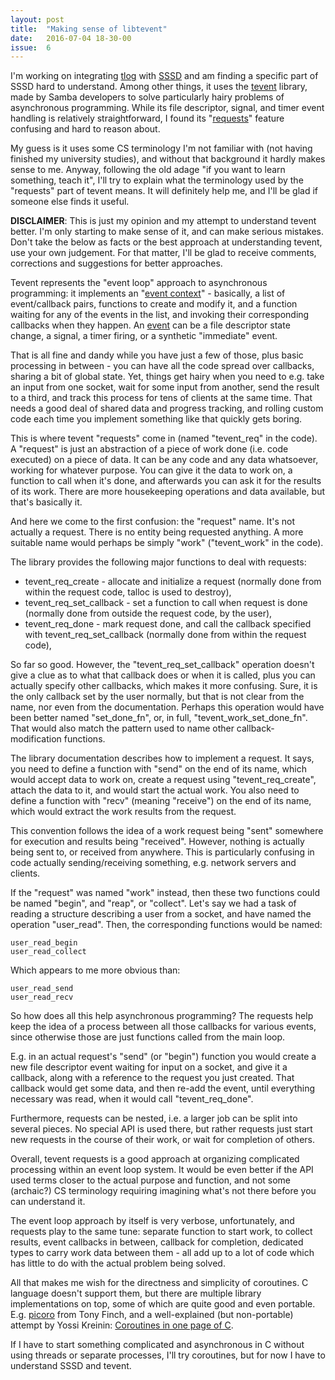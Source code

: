 ```yaml
---
layout: post
title:  "Making sense of libtevent"
date:   2016-07-04 18-30-00
issue:  6
---
```

I'm working on integrating [tlog][tlog] with [SSSD][sssd] and am finding a
specific part of SSSD hard to understand. Among other things, it uses the
[tevent][tevent] library, made by Samba developers to solve particularly hairy
problems of asynchronous programming. While its file descriptor, signal, and
timer event handling is relatively straightforward, I found its
"[requests][tevent_requests]" feature confusing and hard to reason about.

My guess is it uses some CS terminology I'm not familiar with (not having
finished my university studies), and without that background it hardly makes
sense to me. Anyway, following the old adage "if you want to learn something,
teach it", I'll try to explain what the terminology used by the "requests"
part of tevent means. It will definitely help me, and I'll be glad if someone
else finds it useful.

**DISCLAIMER**: This is just my opinion and my attempt to understand tevent
better. I'm only starting to make sense of it, and can make serious mistakes.
Don't take the below as facts or the best approach at understanding tevent,
use your own judgement. For that matter, I'll be glad to receive comments,
corrections and suggestions for better approaches.

Tevent represents the "event loop" approach to asynchronous programming: it
implements an "[event context][tevent_context]" - basically, a list of
event/callback pairs, functions to create and modify it, and a function
waiting for any of the events in the list, and invoking their corresponding
callbacks when they happen. An [event][tevent_events] can be a file descriptor
state change, a signal, a timer firing, or a synthetic "immediate" event.

That is all fine and dandy while you have just a few of those, plus basic
processing in between - you can have all the code spread over callbacks,
sharing a bit of global state. Yet, things get hairy when you need to e.g.
take an input from one socket, wait for some input from another, send the
result to a third, and track this process for tens of clients at the same
time. That needs a good deal of shared data and progress tracking, and rolling
custom code each time you implement something like that quickly gets boring.

This is where tevent "requests" come in (named "tevent_req" in the code). A
"request" is just an abstraction of a piece of work done (i.e. code executed)
on a piece of data. It can be any code and any data whatsoever, working for
whatever purpose. You can give it the data to work on, a function to call when
it's done, and afterwards you can ask it for the results of its work. There
are more housekeeping operations and data available, but that's basically it.

And here we come to the first confusion: the "request" name. It's not actually
a request. There is no entity being requested anything. A more suitable name
would perhaps be simply "work" ("tevent_work" in the code).

The library provides the following major functions to deal with requests:

* tevent_req_create - allocate and initialize a request (normally done from
  within the request code, talloc is used to destroy),
* tevent_req_set_callback - set a function to call when request is done
  (normally done from outside the request code, by the user),
* tevent_req_done - mark request done, and call the callback specified with
  tevent_req_set_callback (normally done from within the request code),

So far so good. However, the "tevent_req_set_callback" operation doesn't give
a clue as to what that callback does or when it is called, plus you can
actually specify other callbacks, which makes it more confusing. Sure, it is
the only callback set by the user normally, but that is not clear from the
name, nor even from the documentation. Perhaps this operation would have
been better named "set_done_fn", or, in full, "tevent_work_set_done_fn".
That would also match the pattern used to name other callback-modification
functions.

The library documentation describes how to implement a request. It says, you
need to define a function with "send" on the end of its name, which would
accept data to work on, create a request using "tevent_req_create", attach the
data to it, and would start the actual work. You also need to define a
function with "recv" (meaning "receive") on the end of its name, which would
extract the work results from the request.

This convention follows the idea of a work request being "sent" somewhere for
execution and results being "received". However, nothing is actually being
sent to, or received from anywhere. This is particularly confusing in code
actually sending/receiving something, e.g. network servers and clients.

If the "request" was named "work" instead, then these two functions could be
named "begin", and "reap", or "collect". Let's say we had a task of reading a
structure describing a user from a socket, and have named the operation
"user_read". Then, the corresponding functions would be named:

    user_read_begin
    user_read_collect

Which appears to me more obvious than:

    user_read_send
    user_read_recv

So how does all this help asynchronous programming? The requests help keep the
idea of a process between all those callbacks for various events, since
otherwise those are just functions called from the main loop.

E.g. in an actual request's "send" (or "begin") function you would create a
new file descriptor event waiting for input on a socket, and give it a
callback, along with a reference to the request you just created. That
callback would get some data, and then re-add the event, until everything
necessary was read, when it would call "tevent_req_done".

Furthermore, requests can be nested, i.e. a larger job can be split into
several pieces. No special API is used there, but rather requests just start
new requests in the course of their work, or wait for completion of others.

Overall, tevent requests is a good approach at organizing complicated
processing within an event loop system. It would be even better if the API
used terms closer to the actual purpose and function, and not some (archaic?)
CS terminology requiring imagining what's not there before you can understand
it.

The event loop approach by itself is very verbose, unfortunately, and requests
play to the same tune: separate function to start work, to collect results,
event callbacks in between, callback for completion, dedicated types to carry
work data between them - all add up to a lot of code which has little to do
with the actual problem being solved.

All that makes me wish for the directness and simplicity of coroutines. C
language doesn't support them, but there are multiple library implementations
on top, some of which are quite good and even portable. E.g. [picoro][picoro]
from Tony Finch, and a well-explained (but non-portable) attempt by Yossi
Kreinin: [Coroutines in one page of C][yossi_kreinin_coroutines].

If I have to start something complicated and asynchronous in C without using
threads or separate processes, I'll try coroutines, but for now I have to
understand SSSD and tevent.

[tlog]: http://scribery.github.io/tlog/
[sssd]: https://fedorahosted.org/sssd/
[tevent]: https://tevent.samba.org/
[tevent_context]: https://tevent.samba.org/tevent_context.html
[tevent_events]: https://tevent.samba.org/tevent_events.html
[tevent_requests]: https://tevent.samba.org/tevent_request.html
[picoro]: http://dotat.at/cgi/~fanf/dotat/~fanf/dotat/git/picoro.git
[yossi_kreinin_coroutines]: https://www.embeddedrelated.com/showarticle/455.php
